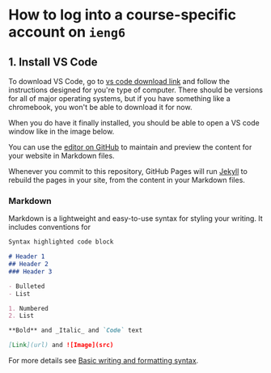 # How to log into a course-specific account on `ieng6`

## 1. Install VS Code

To download VS Code, go to [vs code download link](https://code.visualstudio.com/) and follow the instructions designed for you're type of computer. There should be versions for all of major operating systems, but if you have something like a chromebook, you won't be able to download it for now. 

When you do have it finally installed, you should be able to open a VS code window like in the image below. 






















You can use the [editor on GitHub](https://github.com/evanykauh/Lab1Report/edit/gh-pages/index.md) to maintain and preview the content for your website in Markdown files.

Whenever you commit to this repository, GitHub Pages will run [Jekyll](https://jekyllrb.com/) to rebuild the pages in your site, from the content in your Markdown files.

### Markdown

Markdown is a lightweight and easy-to-use syntax for styling your writing. It includes conventions for

```markdown
Syntax highlighted code block

# Header 1
## Header 2
### Header 3

- Bulleted
- List

1. Numbered
2. List

**Bold** and _Italic_ and `Code` text

[Link](url) and ![Image](src)
```

For more details see [Basic writing and formatting syntax](https://docs.github.com/en/github/writing-on-github/getting-started-with-writing-and-formatting-on-github/basic-writing-and-formatting-syntax).

